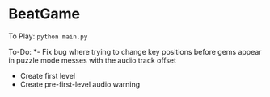 # BeatGame

To Play:
`python main.py`

To-Do:
*- Fix bug where trying to change key positions before gems appear in puzzle mode messes with the audio track offset
- Create first level
- Create pre-first-level audio warning